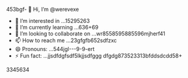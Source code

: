 453bgf- 👋 Hi, I’m @werevexe
- 👀 I’m interested in ...15295263
- 🌱 I’m currently learning ...636+69
- 💞️ I’m looking to collaborate on ...wr8558595885596mjherf41
- 📫 How to reach me ...23gfgfb652sdfzxc
- 😄 Pronouns: ...544jgl---9-9-ert
- ⚡ Fun fact: ...jjsdfdgfsdf5lkjjsdfggg
dfgdg873523313bfddsdcdd58+
<!---adsdf45
werevexe/werevexe is a ✨ special ✨ repository because its `README.md` (this file) appears on your GistHub pfdrdrfrofile.1234562tyh
You can click the Preview link to take a look at your changes.26633
--->3345634

